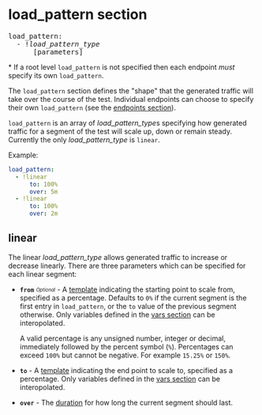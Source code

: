 # load_pattern section

<pre>
load_pattern:
  - !<i>load_pattern_type</i>
      [parameters]
</pre>

\* If a root level `load_pattern` is not specified then each endpoint *must* specify its own `load_pattern`.

The `load_pattern` section defines the "shape" that the generated traffic will take over the course of the test.
Individual endpoints can choose to specify their own `load_pattern` (see the [endpoints section](./endpoints-section.md)).

`load_pattern` is an array of *load_pattern_type*s specifying how generated traffic for a segment of the test will scale up,
down or remain steady. Currently the only *load_pattern_type* is `linear`.

Example:
```yaml
load_pattern:
  - !linear
      to: 100%
      over: 5m
  - !linear
      to: 100%
      over: 2m
```

## linear
The linear *load_pattern_type* allows generated traffic to increase or decrease linearly. There are three parameters which
can be specified for each linear segment:

- **`from`** <sub><sup>*Optional*</sup></sub> - A [template](./common-types.md#templates]) indicating the starting point to
    scale from, specified as a percentage. Defaults to `0%` if the current segment is the first entry in `load_pattern`, or
    the `to` value of the previous segment otherwise. Only variables defined in the [vars section](./vars-section.md) can
    be interopolated.

  A valid percentage is any unsigned number, integer or decimal, immediately followed by the percent symbol (`%`). Percentages
  can exceed `100%` but cannot be negative. For example `15.25%` or `150%`. 
- **`to`** - A [template](./common-types.md#templates]) indicating the end point to scale to, specified as a percentage. Only
    variables defined in the [vars section](./vars-section.md) can be interopolated.
- **`over`** - The [duration](./common-types.md#duration) for how long the current segment should last.
